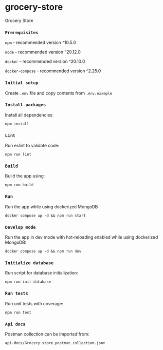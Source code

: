 # grocery-store

Grocery Store

### `Prerequisites`

`npm` - recommended version ^10.5.0

`node` - recommended version ^20.12.0

`docker` - recommended version ^20.10.0

`docker-compose` - recommended version ^2.25.0

### `Initial setup`

Create `.env` file and copy contents from `.env.example`

### `Install packages`

Install all dependencies:

`npm install`

### `Lint`

Run eslint to validate code:

`npm run lint`

### `Build`

Build the app using:

`npm run build`

### `Run`

Run the app while using dockerized MongoDB

`docker compose up -d && npm run start`

### `Develop mode`

Run the app in dev mode with hot-reloading enabled while using dockerized MongoDB:

`docker compose up -d && npm run dev`

### `Initialize database`

Run script for database initialization:

`npm run init-database`

### `Run tests`

Run unit tests with coverage:

`npm run test`

### `Api docs`

Postman collection can be imported from:

`api-docs/Grocery store.postman_collection.json`
